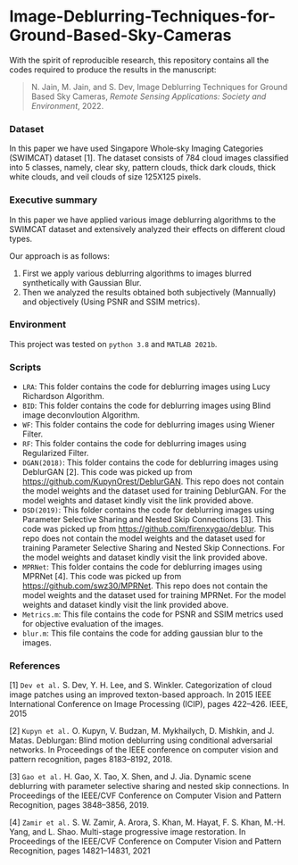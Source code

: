 # Image-Deblurring-Techniques-for-Ground-Based-Sky-Cameras
With the spirit of reproducible research, this repository contains all the codes required to produce the results in the manuscript:

> N. Jain, M. Jain, and S. Dev, Image Deblurring Techniques for Ground Based Sky Cameras, *Remote Sensing Applications: Society and Environment*, 2022.

### Dataset
In this paper we have used Singapore Whole‐sky Imaging Categories (SWIMCAT) dataset [1]. The dataset consists of $784$ cloud images classified into 5 classes, namely, clear sky, pattern clouds, thick dark clouds, thick white clouds, and veil clouds of size 125X125 pixels.

### Executive summary
In this paper we have applied various image deblurring algorithms to the SWIMCAT dataset and extensively analyzed their effects on different cloud types. 

Our approach is as follows:
1. First we apply various deblurring algorithms to images blurred synthetically with Gaussian Blur. 
2. Then we analyzed the results obtained both subjectively (Mannually) and objectively (Using PSNR and SSIM metrics).

### Environment 
This project was tested on `python 3.8` and `MATLAB 2021b`.

### Scripts
+ `LRA`: This folder contains the code for deblurring images using Lucy Richardson Algorithm.
+ `BID`: This folder contains the code for deblurring images using Blind image deconvloution Algorithm.
+ `WF`: This folder contains the code for deblurring images using Wiener Filter.
+ `RF`: This folder contains the code for deblurring images using Regularized Filter.
+ `DGAN(2018)`: This folder contains the code for deblurring images using DeblurGAN [2]. This code was picked up from https://github.com/KupynOrest/DeblurGAN. This repo does not contain the model weights and the dataset used for training DeblurGAN. For the model weights and dataset kindly visit the link provided above.
+ `DSD(2019)`: This folder contains the code for deblurring images using Parameter Selective Sharing and Nested Skip Connections [3]. This code was picked up from https://github.com/firenxygao/deblur. This repo does not contain the model weights and the dataset used for training Parameter Selective Sharing and Nested Skip Connections. For the model weights and dataset kindly visit the link provided above.
+ `MPRNet`: This folder contains the code for deblurring images using MPRNet [4]. This code was picked up from https://github.com/swz30/MPRNet. This repo does not contain the model weights and the dataset used for training MPRNet. For the model weights and dataset kindly visit the link provided above.
+ `Metrics.m`: This file contains the code for PSNR and SSIM metrics used for objective evaluation of the images.
+ `blur.m`: This file contains the code for adding gaussian blur to the images.

### References

[1] `Dev et al.` S. Dev, Y. H. Lee, and S. Winkler. Categorization of cloud image patches using an improved texton-based approach. In 2015 IEEE International Conference on Image Processing (ICIP), pages 422–426. IEEE, 2015

[2] `Kupyn et al.` O. Kupyn, V. Budzan, M. Mykhailych, D. Mishkin, and J. Matas. Deblurgan: Blind motion deblurring using conditional adversarial networks. In Proceedings of the IEEE conference on computer vision and pattern recognition, pages 8183–8192, 2018.

[3] `Gao et al.` H. Gao, X. Tao, X. Shen, and J. Jia. Dynamic scene deblurring with parameter selective sharing and nested skip connections. In Proceedings of the IEEE/CVF Conference on Computer Vision and Pattern Recognition, pages 3848–3856, 2019.

[4] `Zamir et al.` S. W. Zamir, A. Arora, S. Khan, M. Hayat, F. S. Khan, M.-H. Yang, and L. Shao. Multi-stage progressive image restoration. In Proceedings of the IEEE/CVF Conference on Computer Vision and Pattern Recognition, pages 14821–14831, 2021
